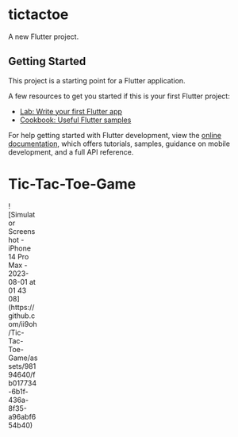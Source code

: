 # tictactoe

A new Flutter project.

## Getting Started

This project is a starting point for a Flutter application.

A few resources to get you started if this is your first Flutter project:

- [Lab: Write your first Flutter app](https://docs.flutter.dev/get-started/codelab)
- [Cookbook: Useful Flutter samples](https://docs.flutter.dev/cookbook)

For help getting started with Flutter development, view the
[online documentation](https://docs.flutter.dev/), which offers tutorials,
samples, guidance on mobile development, and a full API reference.
# Tic-Tac-Toe-Game



<div style="width:60px ; height:60px">
  ![Simulator Screenshot - iPhone 14 Pro Max - 2023-08-01 at 01 43 08](https://github.com/ii9oh/Tic-Tac-Toe-Game/assets/98194640/fb017734-6b1f-436a-8f35-a96abf654b40)

</div>
